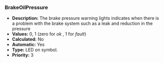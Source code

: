 ### BrakeOilPressure

-   **Description:** The brake pressure warning lights indicates when there is a problem with the brake system such as a leak and reduction in the pressure
-   **Values:** 0, 1 (zero for *ok* , 1 for *fault*)
-   **Calculated:** No
-   **Automatic:** Yes
-   **Type:** LED on symbol.
-   **Priority:** 3